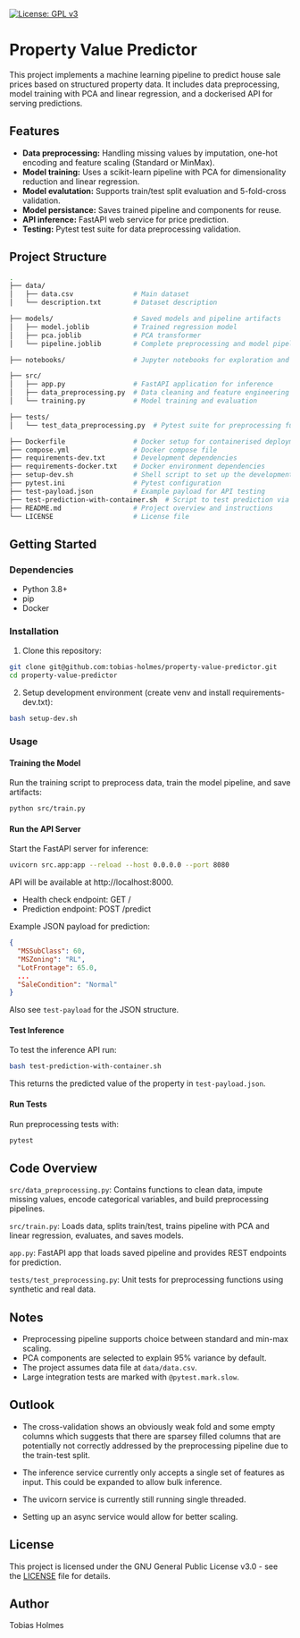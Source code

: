 [![License: GPL v3](https://img.shields.io/badge/License-GPLv3-blue.svg)](https://www.gnu.org/licenses/gpl-3.0)

# Property Value Predictor

This project implements a machine learning pipeline to predict house sale prices based on structured property data. It includes data preprocessing, model training with PCA and linear regression, and a dockerised API for serving predictions.

## Features

* **Data preprocessing:** Handling missing values by imputation, one-hot encoding and feature scaling (Standard or MinMax).
* **Model training:** Uses a scikit-learn pipeline with PCA for dimensionality reduction and linear regression.
* **Model evalutation:** Supports train/test split evaluation and 5-fold-cross validation.
* **Model persistance:** Saves trained pipeline and components for reuse. 
* **API inference:** FastAPI web service for price prediction.
* **Testing:** Pytest test suite for data preprocessing validation.

## Project Structure
```bash
.
├── data/                      
│   ├── data.csv               # Main dataset
│   └── description.txt        # Dataset description

├── models/                    # Saved models and pipeline artifacts
│   ├── model.joblib           # Trained regression model
│   ├── pca.joblib             # PCA transformer
│   └── pipeline.joblib        # Complete preprocessing and model pipeline

├── notebooks/                 # Jupyter notebooks for exploration and prototyping

├── src/                       
│   ├── app.py                 # FastAPI application for inference
│   ├── data_preprocessing.py  # Data cleaning and feature engineering
│   └── training.py            # Model training and evaluation

├── tests/                     
│   └── test_data_preprocessing.py  # Pytest suite for preprocessing functions

├── Dockerfile                 # Docker setup for containerised deployment
├── compose.yml                # Docker compose file
├── requirements-dev.txt       # Development dependencies
├── requirements-docker.txt    # Docker environment dependencies
├── setup-dev.sh               # Shell script to set up the development environment
├── pytest.ini                 # Pytest configuration
├── test-payload.json          # Example payload for API testing
├── test-prediction-with-container.sh  # Script to test prediction via Docker
├── README.md                  # Project overview and instructions
└── LICENSE                    # License file
```
## Getting Started

### Dependencies
* Python 3.8+
* pip
* Docker

### Installation
1. Clone this repository:

```bash
git clone git@github.com:tobias-holmes/property-value-predictor.git
cd property-value-predictor
```
2. Setup development environment (create venv and install requirements-dev.txt):

```bash
bash setup-dev.sh
```

### Usage

#### Training the Model
Run the training script to preprocess data, train the model pipeline, and save artifacts:

```bash
python src/train.py
```
#### Run the API Server
Start the FastAPI server for inference:

```bash
uvicorn src.app:app --reload --host 0.0.0.0 --port 8080  
```
API will be available at http://localhost:8000.
* Health check endpoint: GET /
* Prediction endpoint: POST /predict

Example JSON payload for prediction:
```json
{
  "MSSubClass": 60,
  "MSZoning": "RL",
  "LotFrontage": 65.0,
  ...
  "SaleCondition": "Normal"
}

```
Also see `test-payload` for the JSON structure.

#### Test Inference

To test the inference API run:
```bash
bash test-prediction-with-container.sh
```
This returns the predicted value of the property in `test-payload.json`.

#### Run Tests

Run preprocessing tests with:
```bash
pytest
```

## Code Overview

`src/data_preprocessing.py`: Contains functions to clean data, impute missing values, encode categorical variables, and build preprocessing pipelines.

`src/train.py`: Loads data, splits train/test, trains pipeline with PCA and linear regression, evaluates, and saves models.

`app.py`: FastAPI app that loads saved pipeline and provides REST endpoints for prediction.

`tests/test_preprocessing.py`: Unit tests for preprocessing functions using synthetic and real data.

## Notes

* Preprocessing pipeline supports choice between standard and min-max scaling.
* PCA components are selected to explain 95% variance by default.
* The project assumes data file at `data/data.csv`.
* Large integration tests are marked with `@pytest.mark.slow`.

## Outlook

* The cross-validation shows an obviously weak fold and some empty columns which suggests that there are sparsey filled columns that are potentially not correctly addressed by the preprocessing pipeline due to the train-test split.

* The inference service currently only accepts a single set of features as input. This could be expanded to allow bulk inference.

* The uvicorn service is currently still running single threaded.

* Setting up an async service would allow for better scaling.

## License
This project is licensed under the GNU General Public License v3.0 - see the [LICENSE](LICENSE) file for details.

## Author
Tobias Holmes